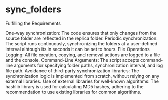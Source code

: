 # sync_folders
Fulfilling the Requirements

One-way synchronization: The code ensures that only changes from the source folder are reflected in the replica folder.
Periodic synchronization: The script runs continuously, synchronizing the folders at a user-defined interval alhtough its in seconds it can be set to hours.
File Operations Logging: All file creation, copying, and removal actions are logged to a file and the console.
Command-Line Arguments: The script accepts command-line arguments for specifying folder paths, synchronization interval, and log file path.
Avoidance of third-party synchronization libraries: The synchronization logic is implemented from scratch, without relying on any external libraries. 
Use of external libraries for well-known algorithms: The hashlib library is used for calculating MD5 hashes, adhering to the recommendation to use existing libraries for common algorithms.

